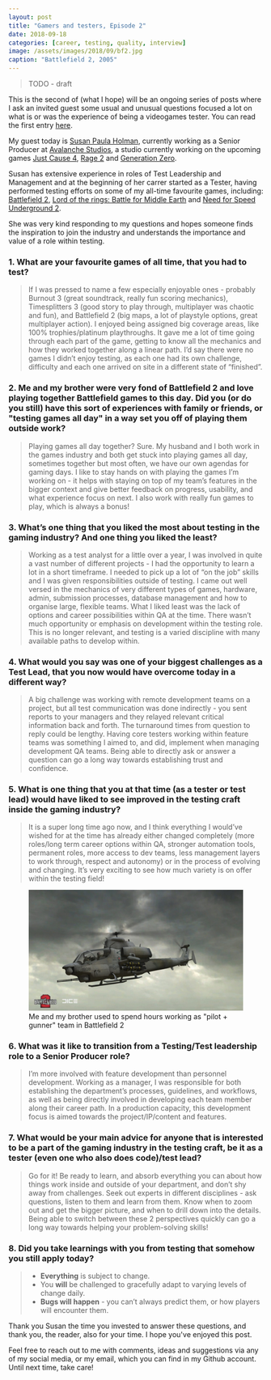 ```yaml
---
layout: post
title: "Gamers and testers, Episode 2"
date: 2018-09-18
categories: [career, testing, quality, interview]
image: /assets/images/2018/09/bf2.jpg
caption: "Battlefield 2, 2005"
---
```


> TODO - draft

This is the second of (what I hope) will be an ongoing series of posts where I ask an invited guest some usual and unusual questions focused a lot on what is or was the experience of being a videogames tester. You can read the first entry [here](https://filfreire.com/posts/gamers_and_testers_ep1).

My guest today is [Susan Paula Holman](https://www.linkedin.com/in/susan-paula-holman-9081913/), currently working as a Senior Producer at [Avalanche Studios](https://avalanchestudios.com/), a studio currently working on the upcoming games [Just Cause 4](TODO), [Rage 2](TODO) and [Generation Zero](TODO).

Susan has extensive experience in roles of Test Leadership and Management and at the beginning of her carrer started as a Tester, having performed testing efforts on some of my all-time favourite games, including: [Battlefield 2](TODO), [Lord of the rings: Battle for Middle Earth](TODO) and [Need for Speed Underground 2](TODO).

She was very kind responding to my questions and hopes someone finds the inspiration to join the industry and understands the importance and value of a role within testing.


### 1. What are your favourite games of all time, that you had to test?

> If I was pressed to name a few especially enjoyable ones - probably Burnout 3 (great soundtrack, really fun scoring mechanics), Timesplitters 3 (good story to play through, multiplayer was chaotic and fun), and Battlefield 2 (big maps, a lot of playstyle options, great multiplayer action). I enjoyed being assigned big coverage areas, like 100% trophies/platinum playthroughs. It gave me a lot of time going through each part of the game, getting to know all the mechanics and how they worked together along a linear path. I’d say there were no games I didn’t enjoy testing, as each one had its own challenge, difficulty and each one arrived on site in a different state of “finished”.


### 2. Me and my brother were very fond of Battlefield 2 and love playing together Battlefield games to this day. Did you (or do you still) have this sort of experiences with family or friends, or "testing games all day" in a way set you off of playing them outside work?

> Playing games all day together? Sure. My husband and I both work in the games industry and both get stuck into playing games all day, sometimes together but most often, we have our own agendas for gaming days. I like to stay hands on with playing the games I’m working on - it helps with staying on top of my team’s features in the bigger context and give better feedback on progress, usability, and what experience focus on next. I also work with really fun games to play, which is always a bonus!


### 3. What’s one thing that you liked the most about testing in the gaming industry? And one thing you liked the least?

> Working as a test analyst for a little over a year, I was involved in quite a vast number of different projects - I had the opportunity to learn a lot in a short timeframe. I needed to pick up a lot of “on the job” skills and I was given responsibilities outside of testing. I came out well versed in the mechanics of very different types of games, hardware, admin, submission processes, database management and how to organise large, flexible teams. What I liked least was the lack of options and career possibilities within QA at the time. There wasn’t much opportunity or emphasis on development within the testing role. This is no longer relevant, and testing is a varied discipline with many available paths to develop within.


### 4. What would you say was one of your biggest challenges as a Test Lead, that you now would have overcome today in a different way?

> A big challenge was working with remote development teams on a project, but all test communication was done indirectly - you sent reports to your managers and they relayed relevant critical information back and forth. The turnaround times from question to reply could be lengthy. Having core testers working within feature teams was something I aimed to, and did, implement when managing development QA teams. Being able to directly ask or answer a question can go a long way towards establishing trust and confidence.


### 5. What is one thing that you at that time (as a tester or test lead) would have liked to see improved in the testing craft inside the gaming industry?

> It is a super long time ago now, and I think everything I would’ve wished for at the time has already either changed completely (more roles/long term career options within QA, stronger automation tools, permanent roles, more access to dev teams, less management layers to work through, respect and autonomy) or in the process of evolving and changing. It’s very exciting to see how much variety is on offer within the testing field!


<figure>
    <img src="/assets/images/2018/09/bf2-heli.jpg">
    <figcaption>Me and my brother used to spend hours working as "pilot + gunner" team in Battlefield 2</figcaption>
</figure>


### 6. What was it like to transition from a Testing/Test leadership role to a Senior Producer role?

> I’m more involved with feature development than personnel development. Working as a manager, I was responsible for both establishing the department’s processes, guidelines, and workflows, as well as being directly involved in developing each team member along their career path. In a production capacity, this development focus is aimed towards the project/IP/content and features.


### 7. What would be your main advice for anyone that is interested to be a part of the gaming industry in the testing craft, be it as a tester (even one who also does code)/test lead?

> Go for it! Be ready to learn, and absorb everything you can about how things work inside and outside of your department, and don’t shy away from challenges. Seek out experts in different disciplines - ask questions, listen to them and learn from them. Know when to zoom out and get the bigger picture, and when to drill down into the details. Being able to switch between these 2 perspectives quickly can go a long way towards helping your problem-solving skills!


### 8. Did you take learnings with you from testing that somehow you still apply today?

> -  **Everything** is subject to change.
> -  You **will** be challenged to gracefully adapt to varying levels of change daily.
> - **Bugs will happen** - you can’t always predict them, or how players will encounter them.

Thank you Susan the time you invested to answer these questions, and thank you, the reader, also for your time. I hope you've enjoyed this post.

Feel free to reach out to me with comments, ideas and suggestions via any of my social media, or my email, which you can find in my Github account. Until next time, take care!
